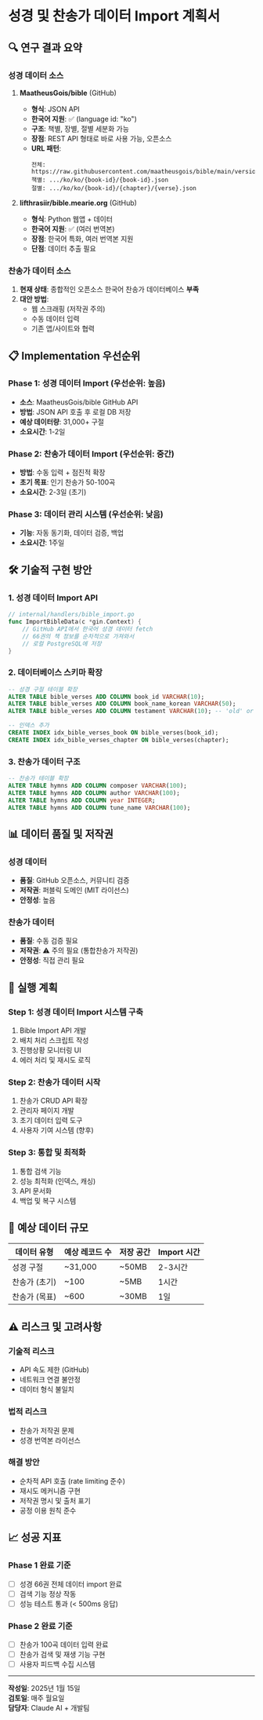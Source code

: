 # 성경 및 찬송가 데이터 Import 계획서

## 🔍 연구 결과 요약

### 성경 데이터 소스
1. **MaatheusGois/bible** (GitHub)
   - **형식**: JSON API 
   - **한국어 지원**: ✅ (language id: "ko")
   - **구조**: 책별, 장별, 절별 세분화 가능
   - **장점**: REST API 형태로 바로 사용 가능, 오픈소스
   - **URL 패턴**: 
     ```
     전체: https://raw.githubusercontent.com/maatheusgois/bible/main/versions/ko/ko.json
     책별: .../ko/ko/{book-id}/{book-id}.json  
     절별: .../ko/ko/{book-id}/{chapter}/{verse}.json
     ```

2. **lifthrasiir/bible.mearie.org** (GitHub)
   - **형식**: Python 웹앱 + 데이터
   - **한국어 지원**: ✅ (여러 번역본)
   - **장점**: 한국어 특화, 여러 번역본 지원
   - **단점**: 데이터 추출 필요

### 찬송가 데이터 소스
1. **현재 상태**: 종합적인 오픈소스 한국어 찬송가 데이터베이스 **부족**
2. **대안 방법**:
   - 웹 스크래핑 (저작권 주의)
   - 수동 데이터 입력
   - 기존 앱/사이트와 협력

## 📋 Implementation 우선순위

### Phase 1: 성경 데이터 Import (우선순위: 높음)
- **소스**: MaatheusGois/bible GitHub API
- **방법**: JSON API 호출 후 로컬 DB 저장
- **예상 데이터량**: 31,000+ 구절
- **소요시간**: 1-2일

### Phase 2: 찬송가 데이터 Import (우선순위: 중간)  
- **방법**: 수동 입력 + 점진적 확장
- **초기 목표**: 인기 찬송가 50-100곡
- **소요시간**: 2-3일 (초기)

### Phase 3: 데이터 관리 시스템 (우선순위: 낮음)
- **기능**: 자동 동기화, 데이터 검증, 백업
- **소요시간**: 1주일

## 🛠️ 기술적 구현 방안

### 1. 성경 데이터 Import API
```go
// internal/handlers/bible_import.go
func ImportBibleData(c *gin.Context) {
    // GitHub API에서 한국어 성경 데이터 fetch
    // 66권의 책 정보를 순차적으로 가져와서
    // 로컬 PostgreSQL에 저장
}
```

### 2. 데이터베이스 스키마 확장
```sql
-- 성경 구절 테이블 확장
ALTER TABLE bible_verses ADD COLUMN book_id VARCHAR(10);
ALTER TABLE bible_verses ADD COLUMN book_name_korean VARCHAR(50);
ALTER TABLE bible_verses ADD COLUMN testament VARCHAR(10); -- 'old' or 'new'

-- 인덱스 추가
CREATE INDEX idx_bible_verses_book ON bible_verses(book_id);
CREATE INDEX idx_bible_verses_chapter ON bible_verses(chapter);
```

### 3. 찬송가 데이터 구조
```sql
-- 찬송가 테이블 확장
ALTER TABLE hymns ADD COLUMN composer VARCHAR(100);
ALTER TABLE hymns ADD COLUMN author VARCHAR(100);
ALTER TABLE hymns ADD COLUMN year INTEGER;
ALTER TABLE hymns ADD COLUMN tune_name VARCHAR(100);
```

## 📊 데이터 품질 및 저작권

### 성경 데이터
- **품질**: GitHub 오픈소스, 커뮤니티 검증
- **저작권**: 퍼블릭 도메인 (MIT 라이선스)
- **안정성**: 높음

### 찬송가 데이터  
- **품질**: 수동 검증 필요
- **저작권**: ⚠️ 주의 필요 (통합찬송가 저작권)
- **안정성**: 직접 관리 필요

## 🚀 실행 계획

### Step 1: 성경 데이터 Import 시스템 구축
1. Bible Import API 개발
2. 배치 처리 스크립트 작성  
3. 진행상황 모니터링 UI
4. 에러 처리 및 재시도 로직

### Step 2: 찬송가 데이터 시작
1. 찬송가 CRUD API 확장
2. 관리자 페이지 개발
3. 초기 데이터 입력 도구
4. 사용자 기여 시스템 (향후)

### Step 3: 통합 및 최적화
1. 통합 검색 기능
2. 성능 최적화 (인덱스, 캐싱)
3. API 문서화
4. 백업 및 복구 시스템

## 💾 예상 데이터 규모

| 데이터 유형 | 예상 레코드 수 | 저장 공간 | Import 시간 |
|------------|---------------|-----------|-------------|
| 성경 구절   | ~31,000      | ~50MB     | 2-3시간     |
| 찬송가 (초기)| ~100        | ~5MB      | 1시간       |
| 찬송가 (목표)| ~600        | ~30MB     | 1일        |

## ⚠️ 리스크 및 고려사항

### 기술적 리스크
- API 속도 제한 (GitHub)
- 네트워크 연결 불안정
- 데이터 형식 불일치

### 법적 리스크
- 찬송가 저작권 문제
- 성경 번역본 라이선스

### 해결 방안
- 순차적 API 호출 (rate limiting 준수)
- 재시도 메커니즘 구현
- 저작권 명시 및 출처 표기
- 공정 이용 원칙 준수

## 📈 성공 지표

### Phase 1 완료 기준
- [ ] 성경 66권 전체 데이터 import 완료
- [ ] 검색 기능 정상 작동
- [ ] 성능 테스트 통과 (< 500ms 응답)

### Phase 2 완료 기준  
- [ ] 찬송가 100곡 데이터 입력 완료
- [ ] 찬송가 검색 및 재생 기능 구현
- [ ] 사용자 피드백 수집 시스템

---

**작성일**: 2025년 1월 15일  
**검토일**: 매주 월요일  
**담당자**: Claude AI + 개발팀